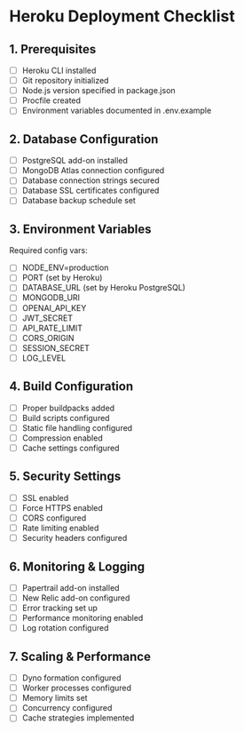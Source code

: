 # Heroku Deployment Checklist

## 1. Prerequisites
- [ ] Heroku CLI installed
- [ ] Git repository initialized
- [ ] Node.js version specified in package.json
- [ ] Procfile created
- [ ] Environment variables documented in .env.example

## 2. Database Configuration
- [ ] PostgreSQL add-on installed
- [ ] MongoDB Atlas connection configured
- [ ] Database connection strings secured
- [ ] Database SSL certificates configured
- [ ] Database backup schedule set

## 3. Environment Variables
Required config vars:
- [ ] NODE_ENV=production
- [ ] PORT (set by Heroku)
- [ ] DATABASE_URL (set by Heroku PostgreSQL)
- [ ] MONGODB_URI
- [ ] OPENAI_API_KEY
- [ ] JWT_SECRET
- [ ] API_RATE_LIMIT
- [ ] CORS_ORIGIN
- [ ] SESSION_SECRET
- [ ] LOG_LEVEL

## 4. Build Configuration
- [ ] Proper buildpacks added
- [ ] Build scripts configured
- [ ] Static file handling configured
- [ ] Compression enabled
- [ ] Cache settings configured

## 5. Security Settings
- [ ] SSL enabled
- [ ] Force HTTPS enabled
- [ ] CORS configured
- [ ] Rate limiting enabled
- [ ] Security headers configured

## 6. Monitoring & Logging
- [ ] Papertrail add-on installed
- [ ] New Relic add-on configured
- [ ] Error tracking set up
- [ ] Performance monitoring enabled
- [ ] Log rotation configured

## 7. Scaling & Performance
- [ ] Dyno formation configured
- [ ] Worker processes configured
- [ ] Memory limits set
- [ ] Concurrency configured
- [ ] Cache strategies implemented 